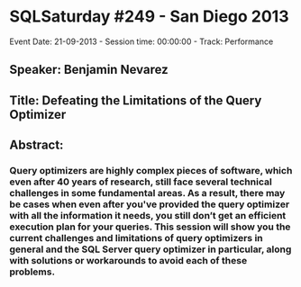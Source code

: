 # SQLSaturday #249 - San Diego 2013
Event Date: 21-09-2013 - Session time: 00:00:00 - Track: Performance
## Speaker: Benjamin Nevarez
## Title: Defeating the Limitations of the Query Optimizer
## Abstract:
### Query optimizers are highly complex pieces of software, which even after 40 years of research, still face several technical challenges in some fundamental areas. As a result, there may be cases when even after you've provided the query optimizer with all the information it needs, you still don’t get an efficient execution plan for your queries. This session will show you the current challenges and limitations of query optimizers in general and the SQL Server query optimizer in particular, along with solutions or workarounds to avoid each of these problems.
